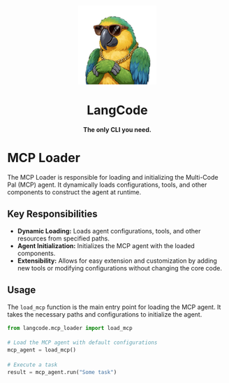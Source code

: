<div align="center">
  <img src="../assets/logo.png" alt="LangCode Logo" width="180" />
  <h1><b>LangCode</b></h1>
  <p><b>The only CLI you need.</b></p>
</div>

# MCP Loader

The MCP Loader is responsible for loading and initializing the Multi-Code Pal (MCP) agent. It dynamically loads configurations, tools, and other components to construct the agent at runtime.

## Key Responsibilities

- **Dynamic Loading:** Loads agent configurations, tools, and other resources from specified paths.
- **Agent Initialization:** Initializes the MCP agent with the loaded components.
- **Extensibility:** Allows for easy extension and customization by adding new tools or modifying configurations without changing the core code.

## Usage

The `load_mcp` function is the main entry point for loading the MCP agent. It takes the necessary paths and configurations to initialize the agent.

```python
from langcode.mcp_loader import load_mcp

# Load the MCP agent with default configurations
mcp_agent = load_mcp()

# Execute a task
result = mcp_agent.run("Some task")
```
